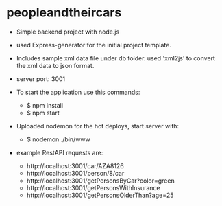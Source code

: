 # peopleandtheircars

* Simple backend project with node.js
* used Express-generator for the initial project template.
* Includes sample xml data file under db folder. used 'xml2js' to convert the xml data to json format.

* server port: 3001
* To start the application use this commands:
    - $ npm install
    - $ npm start
* Uploaded nodemon for the hot deploys, start server with: 
    - $ nodemon ./bin/www    

* example RestAPI requests are:
    - http://localhost:3001/car/AZA8126
    - http://localhost:3001/person/8/car
    - http://localhost:3001/getPersonsByCar?color=green
    - http://localhost:3001/getPersonsWithInsurance
    - http://localhost:3001/getPersonsOlderThan?age=25
    
